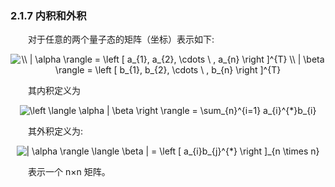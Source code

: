 ### 2.1.7 内积和外积

&emsp;&emsp;对于任意的两个量子态的矩阵（坐标）表示如下:

<div align=center>
<img src="https://latex.codecogs.com/gif.latex?\inline&space;\dpi{100}&space;\\&space;|&space;\alpha&space;\rangle&space;=&space;\left&space;[&space;a_{1},&space;a_{2},&space;\cdots&space;\&space;,&space;a_{n}&space;\right&space;]^{T}&space;\\&space;|&space;\beta&space;\rangle&space;=&space;\left&space;[&space;b_{1},&space;b_{2},&space;\cdots&space;\&space;,&space;b_{n}&space;\right&space;]^{T}" title="\\ | \alpha \rangle = \left [ a_{1}, a_{2}, \cdots \ , a_{n} \right ]^{T} \\ | \beta \rangle = \left [ b_{1}, b_{2}, \cdots \ , b_{n} \right ]^{T}" />
</div>

&emsp;&emsp;其内积定义为

<div align=center>
<img src="https://latex.codecogs.com/gif.latex?\inline&space;\dpi{100}&space;\left&space;\langle&space;\alpha&space;|&space;\beta&space;\right&space;\rangle&space;=&space;\sum_{n}^{i=1}&space;a_{i}^{*}b_{i}" title="\left \langle \alpha | \beta \right \rangle = \sum_{n}^{i=1} a_{i}^{*}b_{i}" />
</div>

&emsp;&emsp;其外积定义为:

<div align=center>
<img src="https://latex.codecogs.com/gif.latex?\inline&space;\dpi{100}&space;|&space;\alpha&space;\rangle&space;\langle&space;\beta&space;|&space;=&space;\left&space;[&space;a_{i}b_{j}^{*}&space;\right&space;]_{n&space;\times&space;n}" title="| \alpha \rangle \langle \beta | = \left [ a_{i}b_{j}^{*} \right ]_{n \times n}" />
</div>

&emsp;&emsp;表示一个 n×n 矩阵。